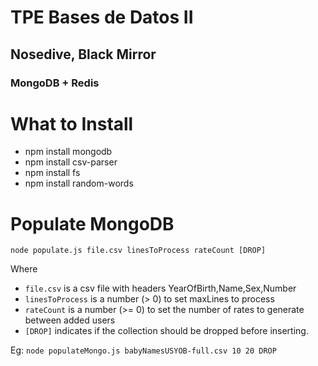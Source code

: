 # TPE Bases de Datos II
## Nosedive, Black Mirror
### MongoDB + Redis

# What to Install
- npm install mongodb
- npm install csv-parser
- npm install fs
- npm install random-words

# Populate MongoDB
`node populate.js file.csv linesToProcess rateCount [DROP]`

Where 
- `file.csv` is a csv file with headers YearOfBirth,Name,Sex,Number 
- `linesToProcess` is a number (> 0) to set maxLines to process
- `rateCount` is a number (>= 0) to set the number of rates to generate between added users
- `[DROP]` indicates if the collection should be dropped before inserting.

Eg: `node populateMongo.js babyNamesUSYOB-full.csv 10 20 DROP`